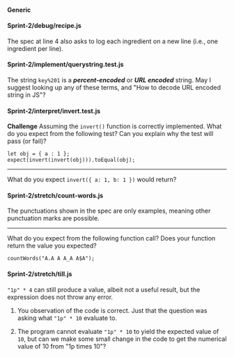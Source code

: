 #### Generic

#### 



#### Sprint-2/debug/recipe.js
The spec at line 4 also asks to log each ingredient on a new line (i.e., one ingredient per line).

#### Sprint-2/implement/querystring.test.js

The string `key%201` is a ***percent-encoded*** or ***URL encoded*** string.
May I suggest looking up any of these terms, and "How to decode URL encoded string in JS"?

#### Sprint-2/interpret/invert.test.js
**Challenge**
Assuming the `invert()` function is correctly implemented. 
What do you expect from the following test? Can you explain why the test will pass (or fail)?
```
let obj = { a : 1 };
expect(invert(invert(obj))).toEqual(obj);
```

---

What do you expect `invert({ a: 1, b: 1 })` would return?


#### Sprint-2/stretch/count-words.js
The punctuations shown in the spec are only examples, meaning other punctuation marks are possible.

---

What do you expect from the following function call?
Does your function return the value you expected?

```
countWords("A.A A A_A A$A");
```

#### Sprint-2/stretch/till.js
`"1p" * 4` can still produce a value, albeit not a useful result, but the expression does not throw any error.


1) You observation of the code is correct. Just that the question was asking what `"1p" * 10` evaluate to.

2) The program cannot evaluate `"1p" * 10` to yield the expected value of `10`, but can we make some small change in the code to get the numerical value of 10 from "1p times 10"?


